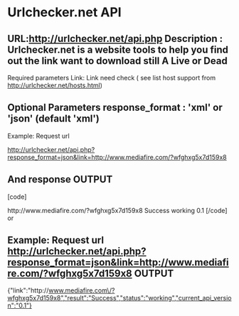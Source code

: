 Urlchecker.net API
==========
URL:http://urlchecker.net/api.php
Description : Urlchecker.net is a website tools to help you find out the link want to download still A Live or Dead
----------------------------------------------------------------------------------------

Required parameters
Link: Link need check ( see list host support from http://urlchecker.net/hosts.html)


Optional Parameters
response_format : 'xml' or 'json' (default 'xml')
----------------------------------------------------------------------------------------

Example:
Request url

http://urlchecker.net/api.php?response_format=json&link=http://www.mediafire.com/?wfghxg5x7d159x8

And response
OUTPUT
----------------------------------------------------------------------------------------
[code]
<response>
<link>http://www.mediafire.com/?wfghxg5x7d159x8</link>
<result>Success</result>
<status>working</status>
<current_api_version>0.1</current_api_version>
</response>
[/code]
or




Example:
Request url
http://urlchecker.net/api.php?response_format=json&link=http://www.mediafire.com/?wfghxg5x7d159x8
OUTPUT
----------------------------------------------------------------------------------------

{"link":"http:\/\/www.mediafire.com\/?wfghxg5x7d159x8","result":"Success","status":"working","current_api_version":"0.1"}
